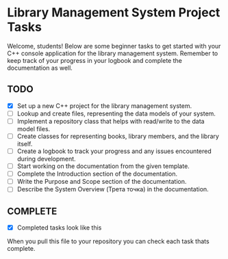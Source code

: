 # Library Management System Project Tasks

Welcome, students! Below are some beginner tasks to get started with your C++ console application for the library management system. Remember to keep track of your progress in your logbook and complete the documentation as well.

## TODO

- [x] Set up a new C++ project for the library management system.
- [ ] Lookup and create files, representing the data models of your system.
- [ ] Implement a repository class that helps with read/write to the data model files.
- [ ] Create classes for representing books, library members, and the library itself.
- [ ] Create a logbook to track your progress and any issues encountered during development.
- [ ] Start working on the documentation from the given template.
- [ ] Complete the Introduction section of the documentation.
- [ ] Write the Purpose and Scope section of the documentation.
- [ ] Describe the System Overview (Трета точка) in the documentation.

## COMPLETE
- [x] Completed tasks look like this

When you pull this file to your repository you can check each task thats complete.

